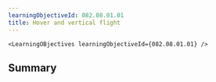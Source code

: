 ```yaml
---
learningObjectiveId: 082.08.01.01
title: Hover and vertical flight
---
```


```tsx eval
<LearningOBjectives learningObjectiveId={082.08.01.01} />
```

## Summary
